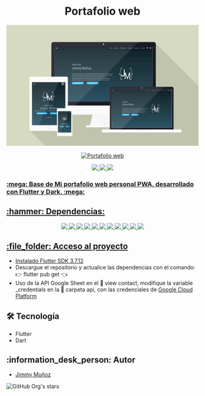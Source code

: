 <h1 align="center"> Portafolio web </h1>

![Portafolio web](https://github.com/JimmyMunoz17/skeleton_portfolio_web/blob/main/assets/img_readme/PortafolioWeb.png)

<p align="center">
   <a href="https://644db86a91193572f50d3779--frabjous-kashata-df1b24.netlify.app/#/home"><img src="https://www.netlify.com/img/deploy/button.svg" alt="Portafolio web"</a>
</p>
<p align="center">
   <img src="https://img.shields.io/badge/STATUS-EN%20DESAROLLO-green">
   <img src="https://img.shields.io/badge/Version-v0.1-green">
   <img src="https://img.shields.io/badge/environment-%3E%3D2.16.1%20%3C3.0.0-brightgreen">
</p>
<p align="center">
  <h3> :mega: Base de Mi portafolio web personal PWA, desarrollado con Flutter y Dark. :mega:</h3>
</p>
<h2> :hammer: Dependencias: </h2>
<p align="center">
   <img src="https://img.shields.io/badge/animate__do-v3.0.2-brightgreen">
   <img src="https://img.shields.io/badge/animated__text__kit-4.2.2-brightgreen">
   <img src="https://img.shields.io/badge/auto__size__text-3.0.0-brightgreen">
   <img src="https://img.shields.io/badge/email__validator-2.1.17-brightgreen">
   <img src="https://img.shields.io/badge/fluro-2.0.4-brightgreen">
   <img src="https://img.shields.io/badge/flutter__localizations-2.1.0-brightgreen">
   <img src="https://img.shields.io/badge/google__fonts-4.0.3-brightgreen">
   <img src="https://img.shields.io/badge/gsheets-0.4.2-brightgreen">
   <img src="https://img.shields.io/badge/provider-6.0.5-brightgreen">
   <img src="https://img.shields.io/badge/universal__html-2.0.8-brightgreen">
   <img src="https://img.shields.io/badge/url__launcher-6.1.10-brightgreen">
</p>

<h2>:file_folder: Acceso al proyecto</h2>

- Instalado [Flutter SDK 3.7.12](https://docs.flutter.dev/get-started/install)
- Descargue el repositorio y actualice las dependencias con el comando: :point_right: flutter pub get :point_left:
- Uso de la API Google Sheet en el :open_file_folder: view contact, modifique la variable _credentials en la :open_file_folder: carpeta api, con las credenciales de [Google Cloud Platform](https://cloud.google.com)

<h2>🛠️ Tecnología</h2>

- Flutter
- Dart

<h2>:information_desk_person: Autor</h2>

- [Jimmy Muñoz](https://github.com/JimmyMunoz17)

![GitHub Org's stars](https://img.shields.io/github/stars/jimmyMunoz17?style=social)

